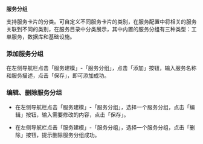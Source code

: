 **服务分组**

支持服务卡片的分类。可自定义不同服务卡片的类别，在服务配置中将相关的服务关联到不同的类别，在服务目录中分类展示，其中内置的服务分组有三种类型：工单服务，数据库和基础设施。

### 添加服务分组

在左侧导航栏点击「服务建模」-「服务分组」，点击「添加」按钮，输入服务名称和服务描述，点击「保存」，即可添加成功。

### 编辑、删除服务分组

-   在左侧导航栏点击「服务建模」-「服务分组」，选择一个服务分组，点击「编辑」按钮，输入需要修改的内容，点击「保存」。

-   在左侧导航栏点击「服务建模」-「服务分组」，选择一个服务分组，点击「删除」按钮，提示删除服务分组成功。
